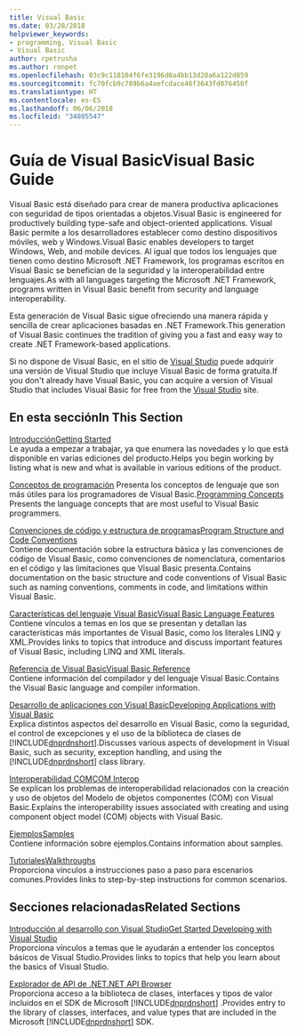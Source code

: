 ```yaml
---
title: Visual Basic
ms.date: 03/28/2018
helpviewer_keywords:
- programming, Visual Basic
- Visual Basic
author: rpetrusha
ms.author: ronpet
ms.openlocfilehash: 03c9c118104f6fe3196d0a4bb13d28a6a122d859
ms.sourcegitcommit: fc70fcb9c789b6a4aefcdace46f3643fd076450f
ms.translationtype: HT
ms.contentlocale: es-ES
ms.lasthandoff: 06/06/2018
ms.locfileid: "34805547"
---
```

# <a name="visual-basic-guide"></a><span data-ttu-id="7f8ef-102">Guía de Visual Basic</span><span class="sxs-lookup"><span data-stu-id="7f8ef-102">Visual Basic Guide</span></span>

<span data-ttu-id="7f8ef-103">Visual Basic está diseñado para crear de manera productiva aplicaciones con seguridad de tipos orientadas a objetos.</span><span class="sxs-lookup"><span data-stu-id="7f8ef-103">Visual Basic is engineered for productively building type-safe and object-oriented applications.</span></span> <span data-ttu-id="7f8ef-104">Visual Basic permite a los desarrolladores establecer como destino dispositivos móviles, web y Windows.</span><span class="sxs-lookup"><span data-stu-id="7f8ef-104">Visual Basic enables developers to target Windows, Web, and mobile devices.</span></span> <span data-ttu-id="7f8ef-105">Al igual que todos los lenguajes que tienen como destino Microsoft .NET Framework, los programas escritos en Visual Basic se benefician de la seguridad y la interoperabilidad entre lenguajes.</span><span class="sxs-lookup"><span data-stu-id="7f8ef-105">As with all languages targeting the Microsoft .NET Framework, programs written in Visual Basic benefit from security and language interoperability.</span></span>  
  
 <span data-ttu-id="7f8ef-106">Esta generación de Visual Basic sigue ofreciendo una manera rápida y sencilla de crear aplicaciones basadas en .NET Framework.</span><span class="sxs-lookup"><span data-stu-id="7f8ef-106">This generation of Visual Basic continues the tradition of giving you a fast and easy way to create .NET Framework-based applications.</span></span>  
  
 <span data-ttu-id="7f8ef-107">Si no dispone de Visual Basic, en el sitio de [Visual Studio](https://aka.ms/vsdownload?utm_source=mscom&utm_campaign=msdocs) puede adquirir una versión de Visual Studio que incluye Visual Basic de forma gratuita.</span><span class="sxs-lookup"><span data-stu-id="7f8ef-107">If you don't already have Visual Basic, you can acquire a version of Visual Studio that includes Visual Basic for free from the [Visual Studio](https://aka.ms/vsdownload?utm_source=mscom&utm_campaign=msdocs) site.</span></span>  
  
## <a name="in-this-section"></a><span data-ttu-id="7f8ef-108">En esta sección</span><span class="sxs-lookup"><span data-stu-id="7f8ef-108">In This Section</span></span>  
 [<span data-ttu-id="7f8ef-109">Introducción</span><span class="sxs-lookup"><span data-stu-id="7f8ef-109">Getting Started</span></span>](../visual-basic/getting-started/index.md)  
 <span data-ttu-id="7f8ef-110">Le ayuda a empezar a trabajar, ya que enumera las novedades y lo que está disponible en varias ediciones del producto.</span><span class="sxs-lookup"><span data-stu-id="7f8ef-110">Helps you begin working by listing what is new and what is available in various editions of the product.</span></span>  
   
 <span data-ttu-id="7f8ef-111">[Conceptos de programación](../visual-basic/programming-guide/concepts/index.md) Presenta los conceptos de lenguaje que son más útiles para los programadores de Visual Basic.</span><span class="sxs-lookup"><span data-stu-id="7f8ef-111">[Programming Concepts](../visual-basic/programming-guide/concepts/index.md) Presents the language concepts that are most useful to Visual Basic programmers.</span></span>

 [<span data-ttu-id="7f8ef-112">Convenciones de código y estructura de programas</span><span class="sxs-lookup"><span data-stu-id="7f8ef-112">Program Structure and Code Conventions</span></span>](../visual-basic/programming-guide/program-structure/program-structure-and-code-conventions.md)  
 <span data-ttu-id="7f8ef-113">Contiene documentación sobre la estructura básica y las convenciones de código de Visual Basic, como convenciones de nomenclatura, comentarios en el código y las limitaciones que Visual Basic presenta.</span><span class="sxs-lookup"><span data-stu-id="7f8ef-113">Contains documentation on the basic structure and code conventions of Visual Basic such as naming conventions, comments in code, and limitations within Visual Basic.</span></span>  
  
 [<span data-ttu-id="7f8ef-114">Características del lenguaje Visual Basic</span><span class="sxs-lookup"><span data-stu-id="7f8ef-114">Visual Basic Language Features</span></span>](../visual-basic/programming-guide/language-features/index.md)  
 <span data-ttu-id="7f8ef-115">Contiene vínculos a temas en los que se presentan y detallan las características más importantes de Visual Basic, como los literales LINQ y XML.</span><span class="sxs-lookup"><span data-stu-id="7f8ef-115">Provides links to topics that introduce and discuss important features of Visual Basic, including LINQ and XML literals.</span></span>  
   
 [<span data-ttu-id="7f8ef-116">Referencia de Visual Basic</span><span class="sxs-lookup"><span data-stu-id="7f8ef-116">Visual Basic Reference</span></span>](../visual-basic/reference/index.md)  
 <span data-ttu-id="7f8ef-117">Contiene información del compilador y del lenguaje Visual Basic.</span><span class="sxs-lookup"><span data-stu-id="7f8ef-117">Contains the Visual Basic language and compiler information.</span></span>  

 [<span data-ttu-id="7f8ef-118">Desarrollo de aplicaciones con Visual Basic</span><span class="sxs-lookup"><span data-stu-id="7f8ef-118">Developing Applications with Visual Basic</span></span>](../visual-basic/developing-apps/index.md)  
 <span data-ttu-id="7f8ef-119">Explica distintos aspectos del desarrollo en Visual Basic, como la seguridad, el control de excepciones y el uso de la biblioteca de clases de [!INCLUDE[dnprdnshort](~/includes/dnprdnshort-md.md)].</span><span class="sxs-lookup"><span data-stu-id="7f8ef-119">Discusses various aspects of development in Visual Basic, such as security, exception handling, and using the [!INCLUDE[dnprdnshort](~/includes/dnprdnshort-md.md)] class library.</span></span>

 [<span data-ttu-id="7f8ef-120">Interoperabilidad COM</span><span class="sxs-lookup"><span data-stu-id="7f8ef-120">COM Interop</span></span>](../visual-basic/programming-guide/com-interop/index.md)  
 <span data-ttu-id="7f8ef-121">Se explican los problemas de interoperabilidad relacionados con la creación y uso de objetos del Modelo de objetos componentes (COM) con Visual Basic.</span><span class="sxs-lookup"><span data-stu-id="7f8ef-121">Explains the interoperability issues associated with creating and using component object model (COM) objects with Visual Basic.</span></span>  
  
 [<span data-ttu-id="7f8ef-122">Ejemplos</span><span class="sxs-lookup"><span data-stu-id="7f8ef-122">Samples</span></span>](../visual-basic/sample-applications.md)  
 <span data-ttu-id="7f8ef-123">Contiene información sobre ejemplos.</span><span class="sxs-lookup"><span data-stu-id="7f8ef-123">Contains information about samples.</span></span>  
  
 [<span data-ttu-id="7f8ef-124">Tutoriales</span><span class="sxs-lookup"><span data-stu-id="7f8ef-124">Walkthroughs</span></span>](../visual-basic/walkthroughs.md)  
 <span data-ttu-id="7f8ef-125">Proporciona vínculos a instrucciones paso a paso para escenarios comunes.</span><span class="sxs-lookup"><span data-stu-id="7f8ef-125">Provides links to step-by-step instructions for common scenarios.</span></span>  
  
## <a name="related-sections"></a><span data-ttu-id="7f8ef-126">Secciones relacionadas</span><span class="sxs-lookup"><span data-stu-id="7f8ef-126">Related Sections</span></span>  
 [<span data-ttu-id="7f8ef-127">Introducción al desarrollo con Visual Studio</span><span class="sxs-lookup"><span data-stu-id="7f8ef-127">Get Started Developing with Visual Studio</span></span>](/visualstudio/ide/get-started-developing-with-visual-studio)  
 <span data-ttu-id="7f8ef-128">Proporciona vínculos a temas que le ayudarán a entender los conceptos básicos de Visual Studio.</span><span class="sxs-lookup"><span data-stu-id="7f8ef-128">Provides links to topics that help you learn about the basics of Visual Studio.</span></span>  
  
 [<span data-ttu-id="7f8ef-129">Explorador de API de .NET</span><span class="sxs-lookup"><span data-stu-id="7f8ef-129">.NET API Browser</span></span>](../../api/index.md)  
 <span data-ttu-id="7f8ef-130">Proporciona acceso a la biblioteca de clases, interfaces y tipos de valor incluidos en el SDK de Microsoft [!INCLUDE[dnprdnshort](~/includes/dnprdnshort-md.md)] .</span><span class="sxs-lookup"><span data-stu-id="7f8ef-130">Provides entry to the library of classes, interfaces, and value types that are included in the Microsoft [!INCLUDE[dnprdnshort](~/includes/dnprdnshort-md.md)] SDK.</span></span>

